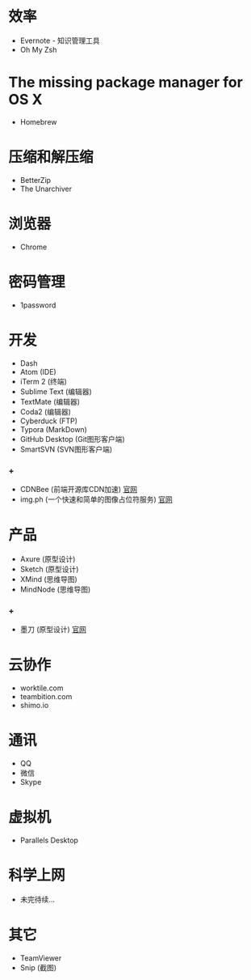 # 效率

* Evernote - 知识管理工具
* Oh My Zsh

# The missing package manager for OS X

* Homebrew

# 压缩和解压缩

* BetterZip
* The Unarchiver

# 浏览器

* Chrome

# 密码管理

* 1password

# 开发

* Dash
* Atom (IDE)
* iTerm 2 (终端)
* Sublime Text (编辑器)
* TextMate (编辑器)
* Coda2 (编辑器)
* Cyberduck (FTP)
* Typora (MarkDown)
* GitHub Desktop (Git图形客户端)
* SmartSVN (SVN图形客户端)

### +

* CDNBee (前端开源库CDN加速) [官网](https://cdnbee.com)
* img.ph (一个快速和简单的图像占位符服务) [官网](https://img.ph)

# 产品

* Axure (原型设计)
* Sketch (原型设计)
* XMind (思维导图)
* MindNode (思维导图)

### +

* 墨刀 (原型设计) [官网](https://modao.cc)

# 云协作

* worktile.com
* teambition.com
* shimo.io

# 通讯

* QQ
* 微信
* Skype

# 虚拟机

* Parallels Desktop

# 科学上网

* 未完待续...

# 其它

* TeamViewer
* Snip (截图)
